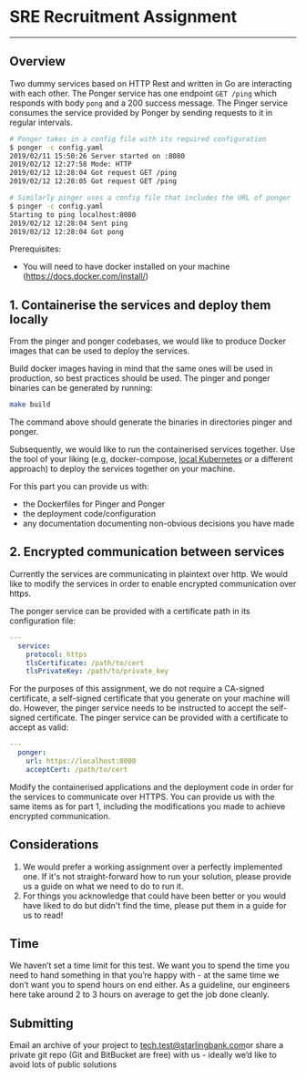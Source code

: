 # SRE Recruitment Assignment

---

## Overview

Two dummy services based on HTTP Rest and written in Go are interacting with each other. The Ponger service has one endpoint `GET /ping` which responds with body `pong` and a 200 success message. The Pinger service consumes the service provided by Ponger by sending requests to it in regular intervals.

```bash
# Ponger takes in a config file with its required configuration
$ ponger -c config.yaml
2019/02/11 15:50:26 Server started on :8080
2019/02/12 12:27:58 Mode: HTTP
2019/02/12 12:28:04 Got request GET /ping
2019/02/12 12:28:05 Got request GET /ping

# Similarly pinger uses a config file that includes the URL of ponger
$ pinger -c config.yaml
Starting to ping localhost:8080
2019/02/12 12:28:04 Sent ping
2019/02/12 12:28:04 Got pong
```

Prerequisites:
* You will need to have docker installed on your machine (https://docs.docker.com/install/)

## 1. Containerise the services and deploy them locally
From the pinger and ponger codebases, we would like to produce Docker images that can be used to deploy the services.

Build docker images having in mind that the same ones will be used in production, so best practices should be used. The pinger and ponger binaries can be generated by running:
```bash
make build
```
The command above should generate the binaries in directories pinger and ponger.

Subsequently, we would like to run the containerised services together. Use the tool of your liking (e.g, docker-compose, [local Kubernetes](https://docs.docker.com/docker-for-windows/#kubernetes) or a different approach) to deploy the services together on your machine.

For this part you can provide us with:
* the Dockerfiles for Pinger and Ponger
* the deployment code/configuration
* any documentation documenting non-obvious decisions you have made


## 2. Encrypted communication between services
Currently the services are communicating in plaintext over http. We would like to modify the services in order to enable encrypted communication over https.

The ponger service can be provided with a certificate path in its configuration file:

```yaml
---
  service:
    protocol: https
    tlsCertificate: /path/to/cert
    tlsPrivateKey: /path/to/private_key
```

For the purposes of this assignment, we do not require a CA-signed certificate, a self-signed certificate that you generate on your machine will do. However, the pinger service needs to be instructed to accept the self-signed certificate. The pinger service can be provided with a certificate to accept as valid:
```yaml
---
  ponger:
    url: https://localhost:8080
    acceptCert: /path/to/cert
```

Modify the containerised applications and the deployment code in order for the services to communicate over HTTPS.
You can provide us with the same items as for part 1, including the modifications you made to achieve encrypted communication.

## Considerations

1. We would prefer a working assignment over a perfectly implemented one. If it's not straight-forward how to run your solution, please provide us a guide on what we need to do to run it.
2. For things you acknowledge that could have been better or you would have liked to do but didn't find the time, please put them in a guide for us to read!


## Time
We haven’t set a time limit for this test. We want you to spend the time you need to hand something in that you’re happy with - at the same time we don’t want you to spend hours on end either. As a guideline, our engineers here take around 2 to 3 hours on average to get the job done cleanly.

## Submitting
Email an archive of your project to ​tech.test@starlingbank.com​ or share a private git repo (Git and BitBucket are free) with us - ideally we’d like to avoid lots of public solutions
